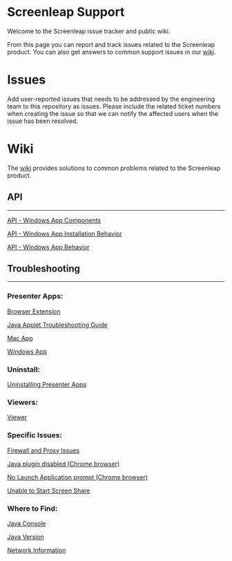 # Screenleap Support

Welcome to the Screenleap issue tracker and public wiki. 

From this page you can report and track issues related to the Screenleap product. You can also get answers to common support issues in our <a href="https://github.com/Screenleap/support/wiki">wiki</a>.

# Issues

Add user-reported issues that needs to be addressed by the engineering team to this repository as issues. Please include the related ticket numbers when creating the issue so that we can notify the affected users when the issue has been resolved.

# Wiki

The <a href="https://github.com/Screenleap/support/wiki">wiki</a> provides solutions to common problems related to the Screenleap product.

## API

***

<a href="https://github.com/Screenleap/support/wiki/API:-Windows-App-Components">API - Windows App Components</a>

<a href="https://github.com/Screenleap/support/wiki/API:-Windows-App-Installation-Behavior">API - Windows App Installation Behavior</a>

<a href="https://github.com/Screenleap/support/wiki/API:-Windows-App-Behavior">API - Windows App Behavior</a>

## Troubleshooting

***

### Presenter Apps:

<a href="https://github.com/Screenleap/support/wiki/Browser-Extension-Troubleshooting-Guide">Browser Extension</a>

<a href="https://github.com/Screenleap/support/wiki/Java-Applet-Troubleshooting-Guide">Java Applet Troubleshooting Guide</a>

<a href="https://github.com/Screenleap/support/wiki/Mac-app-Troubleshooting-Guide">Mac App</a>

<a href="https://github.com/Screenleap/support/wiki/Windows-App-Troubleshooting-Guide">Windows App</a>

### Uninstall:

<a href="https://github.com/Screenleap/support/wiki/Uninstall-Presenter-Apps">Uninstalling Presenter Apps</a>

### Viewers:

<a href="https://github.com/Screenleap/support/wiki/Viewer-Troubleshooting-Guide">Viewer</a>

### Specific Issues:

<a href="https://github.com/Screenleap/support/wiki/Firewall-and-Proxy-Issues">Firewall and Proxy Issues</a>

<a href="https://github.com/Screenleap/support/wiki/Enable-NPAPI-plugins-in-Chrome">Java plugin disabled (Chrome browser)</a>

<a href="https://github.com/Screenleap/support/wiki/No-prompt-to-Launch-Application">No Launch Application prompt (Chrome browser)</a>

<a href="https://github.com/Screenleap/support/wiki/Unable-to-Start-Screen-Share">Unable to Start Screen Share</a>

### Where to Find:

<a href="https://github.com/Screenleap/support/wiki/Show-Java-Console">Java Console</a>

<a href="https://github.com/Screenleap/support/wiki/Find-Java-Version">Java Version</a>

<a href="https://github.com/Screenleap/support/wiki/View-Network-Information">Network Information</a>
